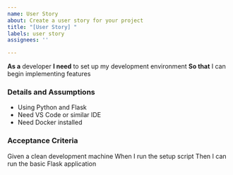 ```yaml
---
name: User Story
about: Create a user story for your project
title: "[User Story] "
labels: user story
assignees: ''

---
```


**As a** developer
**I need** to set up my development environment
**So that** I can begin implementing features

### Details and Assumptions
* Using Python and Flask
* Need VS Code or similar IDE
* Need Docker installed

### Acceptance Criteria     
Given a clean development machine
When I run the setup script
Then I can run the basic Flask application 
